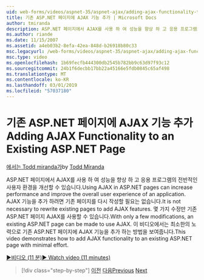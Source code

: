 ```yaml
---
uid: web-forms/videos/aspnet-35/aspnet-ajax/adding-ajax-functionality-to-an-existing-aspnet-page
title: 기존 ASP.NET 페이지에 AJAX 기능 추가 | Microsoft Docs
author: tmiranda
description: ASP.NET 페이지에서 AJAX를 사용 하 여 성능을 향상 하 고 응용 프로그램의 전반적인 사용자 환경을 개선할 수 있습니다. 필요한 경우가 아니라면 기존 페이지를 다시 작성 하는 중...
ms.author: riande
ms.date: 11/15/2007
ms.assetid: a4eb03b2-8efa-42ea-848d-b26918b80c33
msc.legacyurl: /web-forms/videos/aspnet-35/aspnet-ajax/adding-ajax-functionality-to-an-existing-aspnet-page
msc.type: video
ms.openlocfilehash: 1b69fecfb444300db2545b782bb9c63d97f93c12
ms.sourcegitcommit: 24b1f6decbb17bb22a45166e5fdb0845c65af498
ms.translationtype: MT
ms.contentlocale: ko-KR
ms.lasthandoff: 03/01/2019
ms.locfileid: "57037180"
---
```

<a name="adding-ajax-functionality-to-an-existing-aspnet-page"></a><span data-ttu-id="f8c9b-104">기존 ASP.NET 페이지에 AJAX 기능 추가</span><span class="sxs-lookup"><span data-stu-id="f8c9b-104">Adding AJAX Functionality to an Existing ASP.NET Page</span></span>
====================
<span data-ttu-id="f8c9b-105">[에서는 Todd miranda가](https://github.com/tmiranda)</span><span class="sxs-lookup"><span data-stu-id="f8c9b-105">by [Todd Miranda](https://github.com/tmiranda)</span></span>

<span data-ttu-id="f8c9b-106">ASP.NET 페이지에서 AJAX를 사용 하 여 성능을 향상 하 고 응용 프로그램의 전반적인 사용자 환경을 개선할 수 있습니다.</span><span class="sxs-lookup"><span data-stu-id="f8c9b-106">Using AJAX in ASP.NET pages can increase performance and improve the overall user experience of an application.</span></span> <span data-ttu-id="f8c9b-107">AJAX 기능을 추가 하려면 기존 페이지를 다시 작성할 필요는 없습니다.</span><span class="sxs-lookup"><span data-stu-id="f8c9b-107">It is not necessary to rewrite existing pages to add AJAX features.</span></span> <span data-ttu-id="f8c9b-108">몇 가지 수정만 기존 ASP.NET 페이지 AJAX를 사용할 수 있습니다.</span><span class="sxs-lookup"><span data-stu-id="f8c9b-108">With only a few modifications, an existing ASP.NET page can be made to use AJAX.</span></span> <span data-ttu-id="f8c9b-109">이 비디오에서는 최소한의 노력으로 기존 ASP.NET 페이지에 AJAX 기능을 추가 하는 방법을 보여줍니다.</span><span class="sxs-lookup"><span data-stu-id="f8c9b-109">This video demonstrates how to add AJAX functionality to an existing ASP.NET page with minimal effort.</span></span>

[<span data-ttu-id="f8c9b-110">&#9654;비디오 (11 분)</span><span class="sxs-lookup"><span data-stu-id="f8c9b-110">&#9654; Watch video (11 minutes)</span></span>](https://channel9.msdn.com/Blogs/ASP-NET-Site-Videos/adding-ajax-functionality-to-an-existing-aspnet-page)

> [!div class="step-by-step"]
> <span data-ttu-id="f8c9b-111">[이전](aspnet-ajax-support-in-visual-studio-2008.md)
> [다음](creating-and-using-an-ajax-enabled-web-service-in-a-web-site.md)</span><span class="sxs-lookup"><span data-stu-id="f8c9b-111">[Previous](aspnet-ajax-support-in-visual-studio-2008.md)
[Next](creating-and-using-an-ajax-enabled-web-service-in-a-web-site.md)</span></span>
